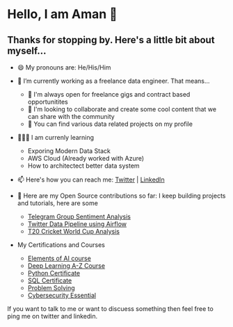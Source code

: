 # Hello, I am Aman 👋

## Thanks for stopping by. Here's a little bit about myself...


- 😄 My pronouns are: He/His/Him
- 🔭 I’m currently working as a freelance data engineer. That means...
   - 👯 I'm always open for freelance gigs and contract based opportunitites
   - 💬 I'm looking to collaborate and create some cool content that we can share with the community
   - 🤘 You can find various data related projects on my profile
- 🧑🏻‍🏫 I am currenly learning
   - Exporing Modern Data Stack
   - AWS Cloud (Already worked with Azure)
   - How to architectect better data system 
- 📫 Here's how you can reach me: [Twitter](https://twitter.com/amankathait6) | [LinkedIn](https://www.linkedin.com/in/amanak15/)
- 🤘 Here are my Open Source contributions so far: I keep building projects and tutorials, here are some
  - [Telegram Group Sentiment Analysis](https://github.com/AmanKathait15/telegram-group-sentiment-analysis)
  - [Twitter Data Pipeline using Airflow](https://github.com/AmanKathait15/twitter-airflow-pipeline)
  - [T20 Cricket World Cup Analysis](https://github.com/AmanKathait15/Cricket_World_Cup_Analysis)

- My Certifications and Courses
  - [Elements of AI course](https://certificates.mooc.fi/validate/kmpb6ogz4ng)
  - [Deep Learning A-Z Course](https://www.udemy.com/certificate/UC-a86e6d33-9b2b-415d-bccc-fd0f4298e3ac/)
  - [Python Certificate](https://www.hackerrank.com/certificates/dd8a1c08c43d)
  - [SQL Certificate](https://www.sololearn.com/Certificate/1060-5001162/pdf/)
  - [Problem Solving](https://www.hackerrank.com/certificates/0de309634c89)
  - [Cybersecurity Essential](https://drive.google.com/file/d/1euGRiPenZK00IcZ595uk8q4bA3mDBzhF/view?usp=sharing)
  
If you want to talk to me or want to discuess something then feel free to ping me on twitter and linkedin.
  
